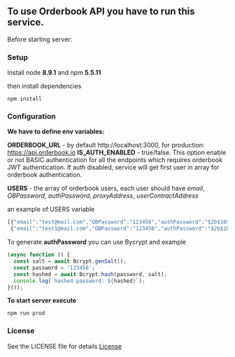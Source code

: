 ##  To use Orderbook API you have to run this service.

Before starting server:
### Setup
Install node **8.9.1** and npm **5.5.11**

then install dependencies

```
npm install
```
### Configuration

**We have to define env variables:**

**ORDERBOOK_URL** - by default http://localhost:3000, for production: https://api.orderbook.io
**IS_AUTH_ENABLED** - true/false. This option enable or not BASIC authentication
for all the endpoints which requires orderbook JWT authentication.
If auth disabled, service will get first user in array for orderbook authentication.

**USERS** - the array of orderbook users, each user
should have *email*, *OBPassword*, *authPassword*, *proxyAddress*, *userContractAddress*

an example of USERS variable
```javascript
[{"email":"test@mail.com","OBPassword":"123456","authPassword":"$2b$10$ktnC1vxrxPUsquk7mLoyJuytOsI1e6MXYi/ned1UUSDNZmD32t0ky", "proxyAddress": "0xda62d634232878acf489882ddda780986f2361af", "userContractAddress": "0x8708a00e249c108fcf0c01a8a98307d3537aa44f"},
 {"email":"test1@mail.com","OBPassword":"123456","authPassword":"$2b$10$ktnC1vxrxPUsquk7mLoyJuytOsI1e6MXYi/ned1UUSDNZmD32t0ky", "proxyAddress": "0x26edee9f9cbca98e0b08c76ec637623d983b0be9", "userContractAddress": "0xfbe0ce52f1a8e25c6dc6320c70021ef08460bdc2"}]
```

To generate **authPassword** you can use Bycrypt
and example
```javascript
(async function () {
  const salt = await Bcrypt.genSalt();
  const password = '123456';
  const hashed = await Bcrypt.hash(password, salt);
  console.log(`hashed password: ${hashed}`);
}());
```

**To start server execute**
```
npm run prod
```

### License
See the LICENSE file for details
[License](LICENSE)

